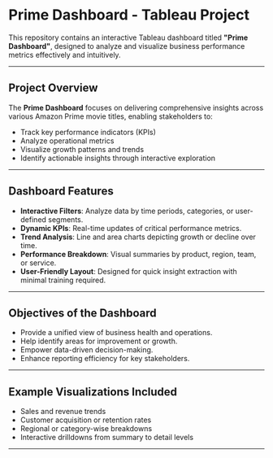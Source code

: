# Prime Dashboard - Tableau Project

This repository contains an interactive Tableau dashboard titled **"Prime Dashboard"**, designed to analyze and visualize business performance metrics effectively and intuitively.

---

## Project Overview

The **Prime Dashboard** focuses on delivering comprehensive insights across various Amazon Prime movie titles, enabling stakeholders to:

- Track key performance indicators (KPIs)
- Analyze operational metrics
- Visualize growth patterns and trends
- Identify actionable insights through interactive exploration

---

## Dashboard Features

- **Interactive Filters**: Analyze data by time periods, categories, or user-defined segments.
- **Dynamic KPIs**: Real-time updates of critical performance metrics.
- **Trend Analysis**: Line and area charts depicting growth or decline over time.
- **Performance Breakdown**: Visual summaries by product, region, team, or service.
- **User-Friendly Layout**: Designed for quick insight extraction with minimal training required.

---

## Objectives of the Dashboard

- Provide a unified view of business health and operations.
- Help identify areas for improvement or growth.
- Empower data-driven decision-making.
- Enhance reporting efficiency for key stakeholders.

---

## Example Visualizations Included

- Sales and revenue trends
- Customer acquisition or retention rates
- Regional or category-wise breakdowns
- Interactive drilldowns from summary to detail levels

---
